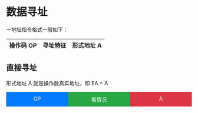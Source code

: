 # 数据寻址
一地址指令格式一般如下：

|操作码 OP |寻址特征 |形式地址 A | 
|---|---|---|

## 直接寻址
形式地址 A 就是操作数真实地址，即 EA = A

<div style="display: flex;">
  <div style="background-color: #007bff; color: white; padding: 10px; flex: 1;">
    <div style="text-align: center;">OP</div>
  </div>
  <div style="background-color: #28a745; color: white; padding: 10px; flex: 1;">
    <div style="text-align: center;">看情况</div>
  </div>
  <div style="background-color: #dc3545; color: white; padding: 10px; flex: 1;">
    <div style="text-align: center;">A</div>
  </div>
</div>
